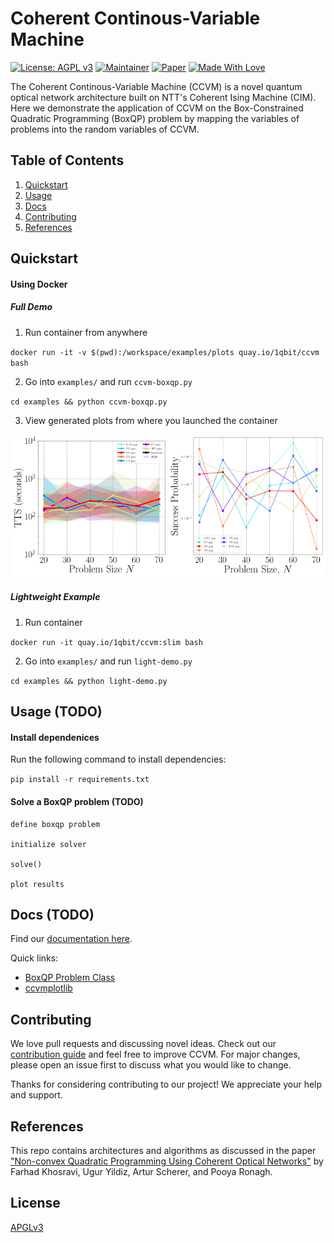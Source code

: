 # Coherent Continous-Variable Machine

[![License: AGPL v3](https://img.shields.io/badge/License-AGPL%20v3-green.svg)](https://www.gnu.org/licenses/agpl-3.0)
[![Maintainer](https://img.shields.io/badge/Maintainer-1QBit-blue)](http://1qbit.com/)
[![Paper](https://img.shields.io/badge/Paper-arxiv-red)](https://arxiv.org/abs/2209.04415)
[![Made With Love](https://img.shields.io/badge/Made%20With-Love-red.svg)](https://github.com/1QB-Information-Technologies/ccvm)

The Coherent Continous-Variable Machine (CCVM) is a novel quantum optical network architecture built on NTT's Coherent Ising Machine (CIM). Here we demonstrate the application of CCVM on the Box-Constrained Quadratic Programming (BoxQP) problem by mapping the variables of problems into the random variables of CCVM.

## Table of Contents

1. [Quickstart](#quickstart)
2. [Usage](#usage)
3. [Docs](#docs)
4. [Contributing](#contributing)
5. [References](#references)

## Quickstart <a name="quickstart"></a>

#### Using Docker

##### Full Demo

1. Run container from anywhere

`docker run -it -v $(pwd):/workspace/examples/plots quay.io/1qbit/ccvm bash`

2. Go into `examples/` and run `ccvm-boxqp.py`

`cd examples && python ccvm-boxqp.py`

3. View generated plots from where you launched the container

<div style="display: flex;">
    <div style="flex: 1;">
        <img src="ccvmplotlib/images/tts_plot_example.png" width="350" >
    </div>
    <div style="flex: 1;">
        <img src="ccvmplotlib/images/success_prob_plot_example.png" width="350">
    </div>
</div>


##### Lightweight Example


1. Run container

`docker run -it quay.io/1qbit/ccvm:slim bash`

2. Go into `examples/` and run `light-demo.py`

`cd examples && python light-demo.py`


## Usage <a name="usage"></a> (TODO)

  

#### Install dependenices

Run the following command to install dependencies:

`pip install -r requirements.txt`


#### Solve a BoxQP problem (TODO)

```
define boxqp problem

initialize solver

solve()

plot results
```


## Docs <a name="docs"></a> (TODO)

Find our [documentation here](ccvm.readthedocs.io).

Quick links:
- [BoxQP Problem Class](problem_classes/README.md)
- [ccvmplotlib](ccvmplotlib/README.md)


## Contributing <a name="contributing"></a>

We love pull requests and discussing novel ideas. Check out our [contribution guide](CONTRIBUTING.md) and feel free to improve CCVM. For major changes, please open an issue first to discuss what you would like to change.

Thanks for considering contributing to our project! We appreciate your help and support.


## References

This repo contains architectures and algorithms as discussed in the paper ["Non-convex Quadratic Programming Using Coherent Optical Networks"](https://arxiv.org/abs/2209.04415) by Farhad Khosravi, Ugur Yildiz, Artur Scherer, and Pooya Ronagh.


## License

[APGLv3](https://choosealicense.com/licenses/agpl-3.0/)